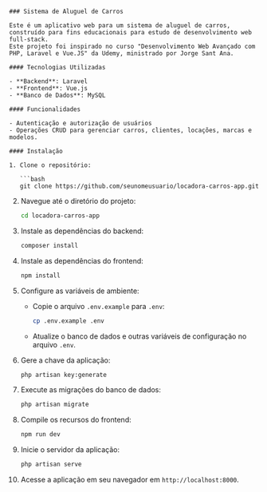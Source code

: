 ```
### Sistema de Aluguel de Carros

Este é um aplicativo web para um sistema de aluguel de carros, construído para fins educacionais para estudo de desenvolvimento web full-stack.
Este projeto foi inspirado no curso "Desenvolvimento Web Avançado com PHP, Laravel e Vue.JS" da Udemy, ministrado por Jorge Sant Ana.

#### Tecnologias Utilizadas

- **Backend**: Laravel
- **Frontend**: Vue.js
- **Banco de Dados**: MySQL

#### Funcionalidades

- Autenticação e autorização de usuários
- Operações CRUD para gerenciar carros, clientes, locações, marcas e modelos.

#### Instalação

1. Clone o repositório:

   ```bash
   git clone https://github.com/seunomeusuario/locadora-carros-app.git
   ```

2. Navegue até o diretório do projeto:

   ```bash
   cd locadora-carros-app
   ```

3. Instale as dependências do backend:

   ```bash
   composer install
   ```

4. Instale as dependências do frontend:

   ```bash
   npm install
   ```

5. Configure as variáveis de ambiente:

   - Copie o arquivo `.env.example` para `.env`:

     ```bash
     cp .env.example .env
     ```

   - Atualize o banco de dados e outras variáveis de configuração no arquivo `.env`.

6. Gere a chave da aplicação:

   ```bash
   php artisan key:generate
   ```

7. Execute as migrações do banco de dados:

   ```bash
   php artisan migrate
   ```

8. Compile os recursos do frontend:

   ```bash
   npm run dev
   ```

9. Inicie o servidor da aplicação:

    ```bash
    php artisan serve
    ```

10. Acesse a aplicação em seu navegador em `http://localhost:8000`.